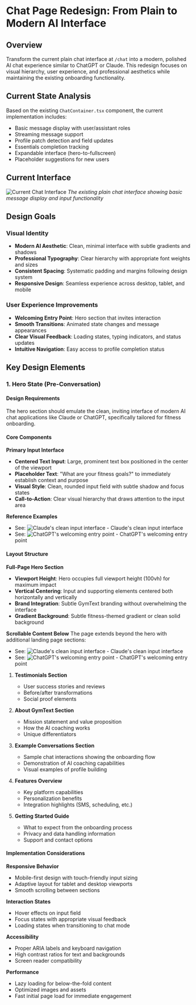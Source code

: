 # Chat Page Redesign: From Plain to Modern AI Interface

## Overview
Transform the current plain chat interface at `/chat` into a modern, polished AI chat experience similar to ChatGPT or Claude. This redesign focuses on visual hierarchy, user experience, and professional aesthetics while maintaining the existing onboarding functionality.

## Current State Analysis
Based on the existing `ChatContainer.tsx` component, the current implementation includes:
- Basic message display with user/assistant roles
- Streaming message support
- Profile patch detection and field updates
- Essentials completion tracking
- Expandable interface (hero-to-fullscreen)
- Placeholder suggestions for new users

## Current Interface
![Current Chat Interface](../Screenshot%202025-08-20%20at%209.18.33%20AM.png)
*The existing plain chat interface showing basic message display and input functionality*

## Design Goals

### Visual Identity
- **Modern AI Aesthetic**: Clean, minimal interface with subtle gradients and shadows
- **Professional Typography**: Clear hierarchy with appropriate font weights and sizes
- **Consistent Spacing**: Systematic padding and margins following design system
- **Responsive Design**: Seamless experience across desktop, tablet, and mobile

### User Experience Improvements
- **Welcoming Entry Point**: Hero section that invites interaction
- **Smooth Transitions**: Animated state changes and message appearances
- **Clear Visual Feedback**: Loading states, typing indicators, and status updates
- **Intuitive Navigation**: Easy access to profile completion status

## Key Design Elements

### 1. Hero State (Pre-Conversation)

#### Design Requirements
The hero section should emulate the clean, inviting interface of modern AI chat applications like Claude or ChatGPT, specifically tailored for fitness onboarding.

#### Core Components

**Primary Input Interface**
- **Centered Text Input**: Large, prominent text box positioned in the center of the viewport
- **Placeholder Text**: "What are your fitness goals?" to immediately establish context and purpose
- **Visual Style**: Clean, rounded input field with subtle shadow and focus states
- **Call-to-Action**: Clear visual hierarchy that draws attention to the input area

**Reference Examples**
- See: ![Claude's clean input interface](../Screenshot%202025-08-20%20at%209.14.09%20AM.png) - Claude's clean input interface
- See: ![ChatGPT's welcoming entry point](../Screenshot%202025-08-20%20at%209.14.30%20AM.png) - ChatGPT's welcoming entry point

#### Layout Structure

**Full-Page Hero Section**
- **Viewport Height**: Hero occupies full viewport height (100vh) for maximum impact
- **Vertical Centering**: Input and supporting elements centered both horizontally and vertically
- **Brand Integration**: Subtle GymText branding without overwhelming the interface
- **Gradient Background**: Subtle fitness-themed gradient or clean solid background

**Scrollable Content Below**
The page extends beyond the hero with additional landing page sections:

- See: ![Claude's clean input interface](../Screenshot%202025-08-20%20at%209.15.14%20AM.png ) - Claude's clean input interface
- See: ![ChatGPT's welcoming entry point](../Screenshot%202025-08-20%20at%209.15.02%20AM.png) - ChatGPT's welcoming entry point

1. **Testimonials Section**
   - User success stories and reviews
   - Before/after transformations
   - Social proof elements

2. **About GymText Section**
   - Mission statement and value proposition
   - How the AI coaching works
   - Unique differentiators

3. **Example Conversations Section**
   - Sample chat interactions showing the onboarding flow
   - Demonstration of AI coaching capabilities
   - Visual examples of profile building

4. **Features Overview**
   - Key platform capabilities
   - Personalization benefits
   - Integration highlights (SMS, scheduling, etc.)

5. **Getting Started Guide**
   - What to expect from the onboarding process
   - Privacy and data handling information
   - Support and contact options

#### Implementation Considerations

**Responsive Behavior**
- Mobile-first design with touch-friendly input sizing
- Adaptive layout for tablet and desktop viewports
- Smooth scrolling between sections

**Interaction States**
- Hover effects on input field
- Focus states with appropriate visual feedback
- Loading states when transitioning to chat mode

**Accessibility**
- Proper ARIA labels and keyboard navigation
- High contrast ratios for text and backgrounds
- Screen reader compatibility

**Performance**
- Lazy loading for below-the-fold content
- Optimized images and assets
- Fast initial page load for immediate engagement
